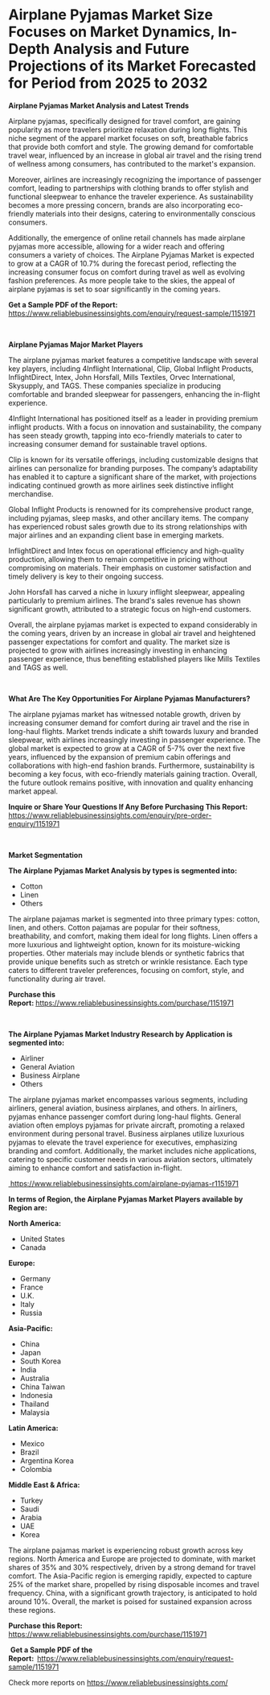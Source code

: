 <p><h1>Airplane Pyjamas Market Size Focuses on Market Dynamics, In-Depth Analysis and Future Projections of its Market Forecasted for Period from 2025 to 2032</h1></p><p><strong>Airplane Pyjamas Market Analysis and Latest Trends</strong></p>
<p><p>Airplane pyjamas, specifically designed for travel comfort, are gaining popularity as more travelers prioritize relaxation during long flights. This niche segment of the apparel market focuses on soft, breathable fabrics that provide both comfort and style. The growing demand for comfortable travel wear, influenced by an increase in global air travel and the rising trend of wellness among consumers, has contributed to the market's expansion. </p><p>Moreover, airlines are increasingly recognizing the importance of passenger comfort, leading to partnerships with clothing brands to offer stylish and functional sleepwear to enhance the traveler experience. As sustainability becomes a more pressing concern, brands are also incorporating eco-friendly materials into their designs, catering to environmentally conscious consumers.</p><p>Additionally, the emergence of online retail channels has made airplane pyjamas more accessible, allowing for a wider reach and offering consumers a variety of choices. The Airplane Pyjamas Market is expected to grow at a CAGR of 10.7% during the forecast period, reflecting the increasing consumer focus on comfort during travel as well as evolving fashion preferences. As more people take to the skies, the appeal of airplane pyjamas is set to soar significantly in the coming years.</p></p>
<p><strong>Get a Sample PDF of the Report:&nbsp;</strong> <a href="https://www.reliablebusinessinsights.com/enquiry/request-sample/1151971?utm_campaign=3148&utm_medium=2&utm_source=Github&utm_content=ia&utm_term=04042025&utm_id=airplane-pyjamas">https://www.reliablebusinessinsights.com/enquiry/request-sample/1151971</a></p>
<p>&nbsp;</p>
<p><strong>Airplane Pyjamas Major Market Players</strong></p>
<p><p>The airplane pyjamas market features a competitive landscape with several key players, including 4Inflight International, Clip, Global Inflight Products, InflightDirect, Intex, John Horsfall, Mills Textiles, Orvec International, Skysupply, and TAGS. These companies specialize in producing comfortable and branded sleepwear for passengers, enhancing the in-flight experience.</p><p>4Inflight International has positioned itself as a leader in providing premium inflight products. With a focus on innovation and sustainability, the company has seen steady growth, tapping into eco-friendly materials to cater to increasing consumer demand for sustainable travel options. </p><p>Clip is known for its versatile offerings, including customizable designs that airlines can personalize for branding purposes. The company’s adaptability has enabled it to capture a significant share of the market, with projections indicating continued growth as more airlines seek distinctive inflight merchandise.</p><p>Global Inflight Products is renowned for its comprehensive product range, including pyjamas, sleep masks, and other ancillary items. The company has experienced robust sales growth due to its strong relationships with major airlines and an expanding client base in emerging markets.</p><p>InflightDirect and Intex focus on operational efficiency and high-quality production, allowing them to remain competitive in pricing without compromising on materials. Their emphasis on customer satisfaction and timely delivery is key to their ongoing success.</p><p>John Horsfall has carved a niche in luxury inflight sleepwear, appealing particularly to premium airlines. The brand's sales revenue has shown significant growth, attributed to a strategic focus on high-end customers.</p><p>Overall, the airplane pyjamas market is expected to expand considerably in the coming years, driven by an increase in global air travel and heightened passenger expectations for comfort and quality. The market size is projected to grow with airlines increasingly investing in enhancing passenger experience, thus benefiting established players like Mills Textiles and TAGS as well.</p></p>
<p>&nbsp;</p>
<p><strong>What Are The Key Opportunities For Airplane Pyjamas Manufacturers?</strong></p>
<p><p>The airplane pyjamas market has witnessed notable growth, driven by increasing consumer demand for comfort during air travel and the rise in long-haul flights. Market trends indicate a shift towards luxury and branded sleepwear, with airlines increasingly investing in passenger experience. The global market is expected to grow at a CAGR of 5-7% over the next five years, influenced by the expansion of premium cabin offerings and collaborations with high-end fashion brands. Furthermore, sustainability is becoming a key focus, with eco-friendly materials gaining traction. Overall, the future outlook remains positive, with innovation and quality enhancing market appeal.</p></p>
<p><strong>Inquire or Share Your Questions If Any Before Purchasing This Report:</strong> <a href="https://www.reliablebusinessinsights.com/enquiry/pre-order-enquiry/1151971?utm_campaign=3148&utm_medium=2&utm_source=Github&utm_content=ia&utm_term=04042025&utm_id=airplane-pyjamas">https://www.reliablebusinessinsights.com/enquiry/pre-order-enquiry/1151971</a></p>
<p>&nbsp;</p>
<p><strong>Market Segmentation</strong></p>
<p><strong>The Airplane Pyjamas Market Analysis by types is segmented into:</strong></p>
<p><ul><li>Cotton</li><li>Linen</li><li>Others</li></ul></p>
<p><p>The airplane pajamas market is segmented into three primary types: cotton, linen, and others. Cotton pajamas are popular for their softness, breathability, and comfort, making them ideal for long flights. Linen offers a more luxurious and lightweight option, known for its moisture-wicking properties. Other materials may include blends or synthetic fabrics that provide unique benefits such as stretch or wrinkle resistance. Each type caters to different traveler preferences, focusing on comfort, style, and functionality during air travel.</p></p>
<p><strong>Purchase this Report:&nbsp;</strong><a href="https://www.reliablebusinessinsights.com/purchase/1151971?utm_campaign=3148&utm_medium=2&utm_source=Github&utm_content=ia&utm_term=04042025&utm_id=airplane-pyjamas">https://www.reliablebusinessinsights.com/purchase/1151971</a></p>
<p>&nbsp;</p>
<p><strong>The Airplane Pyjamas Market Industry Research by Application is segmented into:</strong></p>
<p><ul><li>Airliner</li><li>General Aviation</li><li>Business Airplane</li><li>Others</li></ul></p>
<p><p>The airplane pyjamas market encompasses various segments, including airliners, general aviation, business airplanes, and others. In airliners, pyjamas enhance passenger comfort during long-haul flights. General aviation often employs pyjamas for private aircraft, promoting a relaxed environment during personal travel. Business airplanes utilize luxurious pyjamas to elevate the travel experience for executives, emphasizing branding and comfort. Additionally, the market includes niche applications, catering to specific customer needs in various aviation sectors, ultimately aiming to enhance comfort and satisfaction in-flight.</p></p>
<p><a href="https://www.reliablebusinessinsights.com/airplane-pyjamas-r1151971?utm_campaign=3148&utm_medium=2&utm_source=Github&utm_content=ia&utm_term=04042025&utm_id=airplane-pyjamas">&nbsp;https://www.reliablebusinessinsights.com/airplane-pyjamas-r1151971</a></p>
<p><strong>In terms of Region, the Airplane Pyjamas Market Players available by Region are:</strong></p>
<p>
    <p> <strong> North America: </strong>
        <ul>
            <li>United States</li>
            <li>Canada</li>
        </ul>
        </p> 
    <p> <strong> Europe: </strong>
        <ul>
            <li>Germany</li>
            <li>France</li>
            <li>U.K.</li>
            <li>Italy</li>
            <li>Russia</li>
        </ul>
        </p> 
    <p> <strong> Asia-Pacific: </strong>
        <ul>
            <li>China</li>
            <li>Japan</li>
            <li>South Korea</li>
            <li>India</li>
            <li>Australia</li>
            <li>China Taiwan</li>
            <li>Indonesia</li>
            <li>Thailand</li>
            <li>Malaysia</li>
        </ul>
        </p> 
    <p> <strong> Latin America: </strong>
        <ul>
            <li>Mexico</li>
            <li>Brazil</li>
            <li>Argentina Korea</li>
            <li>Colombia</li>
        </ul>
        </p> 
    <p> <strong> Middle East & Africa: </strong>
        <ul>
            <li>Turkey</li>
            <li>Saudi</li>
            <li>Arabia</li>
            <li>UAE</li>
            <li>Korea</li>
        </ul>
    </p>
    </p>
<p><p>The airplane pajamas market is experiencing robust growth across key regions. North America and Europe are projected to dominate, with market shares of 35% and 30% respectively, driven by a strong demand for travel comfort. The Asia-Pacific region is emerging rapidly, expected to capture 25% of the market share, propelled by rising disposable incomes and travel frequency. China, with a significant growth trajectory, is anticipated to hold around 10%. Overall, the market is poised for sustained expansion across these regions.</p></p>
<p><strong>Purchase this Report: </strong><a href="https://www.reliablebusinessinsights.com/purchase/1151971?utm_campaign=3148&utm_medium=2&utm_source=Github&utm_content=ia&utm_term=04042025&utm_id=airplane-pyjamas">https://www.reliablebusinessinsights.com/purchase/1151971</a></p>
<p>&nbsp;<strong>Get a Sample PDF of the Report:&nbsp;&nbsp;</strong><a href="https://www.reliablebusinessinsights.com/enquiry/request-sample/1151971?utm_campaign=3148&utm_medium=2&utm_source=Github&utm_content=ia&utm_term=04042025&utm_id=airplane-pyjamas">https://www.reliablebusinessinsights.com/enquiry/request-sample/1151971</a></p>
<p><strong></strong></p>
<p>Check more reports on <a href="https://www.reliablebusinessinsights.com/?utm_campaign=3148&utm_medium=2&utm_source=Github&utm_content=ia&utm_term=04042025&utm_id=airplane-pyjamas">https://www.reliablebusinessinsights.com/</a></p>